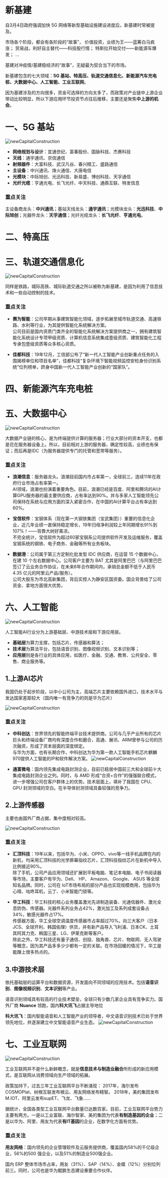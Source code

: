 新基建
====================
自3月4日政府强调加快 5G 网络等新型基础设施建设进度后，新基建时常被提及。
 
市场各个阶段，都会有各阶段的“故事”，
价值投资，业绩为王——蓝筹白马疯涨；
贸易战，利好自主替代——科技股行情；
特斯拉开始交付——新能源车爆发；
...
 
基建对冲疫情/基建稳经济的“故事”，无疑最为契合当下的市场。

新基建包含的七大领域：**5G 基站、特高压、轨道交通信息化、新能源汽车充电桩、大数据中心、人工智能、工业互联网**。

因为基建涉及的方向很多，资金可选择的方向太多了，而政策对产业链中上游企业带动比较明显，所以下游应用环节投资节点往后推移，主要还是聚焦**中上游的机会**。

# 一、5G 基站
![newCapitalConstruction](images/newCapitalConstruction-5g-01.jpg)

- **网络规划与设计**：宜通世纪、富春股份、国脉科技、杰赛科技
- **天线**：通宇通讯、京信通信
- **射频器件**：大富科技、武汉凡谷、春兴精工、盛路通信
- **主设备**：中兴通讯、烽火通信、大唐电信
- **光模块**：中际旭创、光迅科技、新易盛、博创科技、天孚通信
- **光纤光缆**：亨通光电、长飞光纤、中天科技、通鼎互联、特发信息

### 重点关注
主设备商龙头：**中兴通讯**；基站天线龙头：**通宇通讯**；光模块龙头：**光迅科技**、**中际旭创**；光器件龙头：**天孚通信**；光纤光缆龙头：**长飞光纤**、**亨通光电**。

# 二、特高压

# 三、轨道交通信息化
![newCapitalConstruction](images/newCapitalConstruction-rt-01.jpg)

同样是铁路，城际高铁、城际轨道交通之所以被称为新基建，是因为利用了信息技术和一些自动控制的技术。
 
### 重点关注
- **赛为智能**：公司早期从事建筑智能化领域，逐步拓展至城市轨道交通、高速铁路、水利等行业，为其提供智能化系统解决方案。   
公司目前是国内资质门类齐全的智能化系统解决方案提供商之一，拥有建筑智能化系统设计专项甲级资质、计算机信息系统集成壹级资质、建筑智能化工程专承包壹级资质等众多核心资质。
 
- **佳都科技**：19年12月，工信部公布了“新一代人工智能产业创新重点任务的入围揭榜单位和项目名单”，佳都科技“复杂环境下智能视频监控安检身份识别系统”位列榜单，跻身中国新一代人工智能产业创新的“国家队”。

# 四、新能源汽车充电桩

# 五、大数据中心
![newCapitalConstruction](images/newCapitalConstruction-bigdata-01.jpg)

大数据产业链的核心，是为终端提供计算的服务器；行业大部分的资本开支，也都是花在服务器设备上。所以，目前相对上游的服务器，确定性较高，业绩也有保证；而后再是IDC（为服务器提供专门的托管和宽带等服务）。

### 重点关注
- **浪潮信息**：服务器龙头。浪潮目前国内市占率第一，全球前三，连续11年在政府行业市场占有率第一。  
AI领域，浪潮也扮演着重要角色。目前，浪潮已经是百度、阿里和腾讯的AI计算GPU服务器的最主要供应商，占有率达到90%。并与多家人工智能领先公司保持在系统与应用方面的深入紧密合作，在中国的AI计算平台占有率达到60%。
 
- **宝信软件**：宝钢体系（现在第一大钢铁集团（宝武集团））重要的信息化企业，近几年业绩一直保持稳定增长，19年归母净利润较上年同期增长91%到107%！——背靠大树好乘凉。  
不完全统计，宝信软件为超过60家宝钢系公司提供软件开发及运维服务，覆盖宝钢系统的钢铁、电子商务、金融等所有业务板块。
 
- **数据港**：公司属于第三方定制化批发型 IDC 供应商，在运营 15 个数据中心，在建 10 个左右数据中心。公司客户主要为 BAT 尤其是阿里巴巴（与阿里巴巴签订了云业务合作协议，在未来6年合作期间内，承销总金额不低于人民币 4.35 亿元的阿里云产品/服务）。  
公司大股东为市北高新集团，背后实控人为静安区国资委。国企背景给了公司资金、拿地方面很大优势。

# 六、人工智能
![newCapitalConstruction](images/newCapitalConstruction-ai-01.jpg)

人工智能AI行业分为上游基础层、中游技术层和下游应用层。
- **基础层**为算力支撑，包括芯片、传感器和算法；
- **技术层**为算法平台，包括语音识别、图像视频识别、文本识别等；
- **应用层**则是各行业的具体应用，如医疗、金融、交通、教育、公共安全、零售、商业服务等。

## 1.上游AI芯片
我国仍处于起步阶段，以中小公司为主，高端芯片主要依赖国外进口，技术水平与发达国家差距较大（国内唯一有竞争力的则是华为芯片）

![newCapitalConstruction](images/newCapitalConstruction-ai-02.jpg)

### 重点关注
- **中科创达**：世界领先的智能终端平台技术提供商。公司与几乎产业所有的芯片巨头和终端设备厂商均有深度合作和磨合，高通、展讯、ARM曾参与公司的历次融资，形成了资本层面的深度绑定。  
与华为方面，也有长期合作，中科创达为华为第一款人工智能手机芯片麒麟970提供人工智能的IP和软件解决方案。
![newCapitalConstruction](images/newCapitalConstruction-ai-03.jpg)

- **通富微电**：国内领先集成电路封测企业，目前已稳居中国前三大和全球前十大集成电路封测企业之列。同时，与 AMD 形成“合资+合作”的强强联合模式，进一步增强公司在客户群体上的优势。技术层面上，填补了我国在 CPU、GPU 封测领域的空白。在半导体封测领域具备较强的竞争力。

## 2.上游传感器
主要也由国外厂商占据，集中度相对较高。

![newCapitalConstruction](images/newCapitalConstruction-ai-04.jpg)

### 重点关注
- **汇顶科技**：19年以来，包括华为、小米、OPPO、vivo等一线手机品牌在内的新机，均采用汇顶科技的光学屏幕指纹芯片，汇顶科技指纹芯片在新机中导入比例接近90%。  
除了手机，公司产品应用领域还扩展到平板电脑、笔记本电脑、电子书阅读器等市场，主要客户有华为、Dell、 HP、 Amazon、 Google、 ASUS 等全球知名品牌。同时，公司在 IoT市场布局的部分产品也实现规模商用，包括华为心晴、咕咚耳机，云丁、小米智能门锁等。
 
- **华工科技**：华工科技的核心业务覆盖激光先进制造装备、光通信器件、激光全息防伪、传感器。光器件系列业务占42%，激光加工及系列成套设备占34%，敏感光器件占17%。  
传感器方面，华工全球空调温度传感器市占率超过70%。向三大客户（日本JCS、全球开利、韩国佑理）供货，并有新产品导入飞利浦、日本CK、土耳其阿其力克、韩国三星、LG、伊莱克斯等客户。   
除此之外，华工科技还有量子通信、创投、独角兽、芯片、物联网、无人驾驶等概念，因为其产品多多少少都有一定的关联。在市场回暖的情况下，华工是能蹭上很多热点的。

## 3.中游技术层
依托基础层的运算平台和数据资源，开发面向不同领域的应用技术。包括**语音识别**、**图像视频识别**、**文本识别**等产业。

语音识别领域具有较高的行业技术壁垒，全球只有少数几家企业具有竞争实力。国外厂商 **Nuance** 领跑，国内**科大讯飞**占据主导地位

**科大讯飞**：国内智能语音和人工智能产业的领导者，中文语音识别技术已处于世界领先地位，并逐渐建立中文智能语音产业生态。
![newCapitalConstruction](images/newCapitalConstruction-ai-05.jpg)

# 七、工业互联网
![newCapitalConstruction](images/newCapitalConstruction-ii-01.jpg)

工业互联网并不是什么新鲜概念，就是**信息技术与制造业融合**所形成的新应用模式，是互联网从消费领域向生产领域的拓展。
 
政策加持下，过去三年工业互联网平台不断涌现：
2017年，海尔发布COSMOPlat、树根互联发布根云、用友网络发布精智。
2018年，美的集团发布M.IOT、阿里云发布supET、飞龙、飞象……
 
据统计，全国各类型工业互联网平台数量已达数百家。目前，工业互联网平台势力主要有两方。一是以工业富联、海尔智家、美的集团为代表**有制造基因的企业**；二是以华为、阿里、用友为代表**有IT基因**的企业，在数字化方面有优势。

### 重点关注
**用友网络**：国内领先的企业管理软件及云服务提供商，覆盖国内58%的千亿级企业，56%的500 强企业，以及51%的制造业500强企业。
 
国内 ERP 整体市场市占率，用友（31%）、SAP（14%）、金蝶（12%）分别位列前三。同时，公司也是华为鲲鹏生态建设重要合作伙伴。



